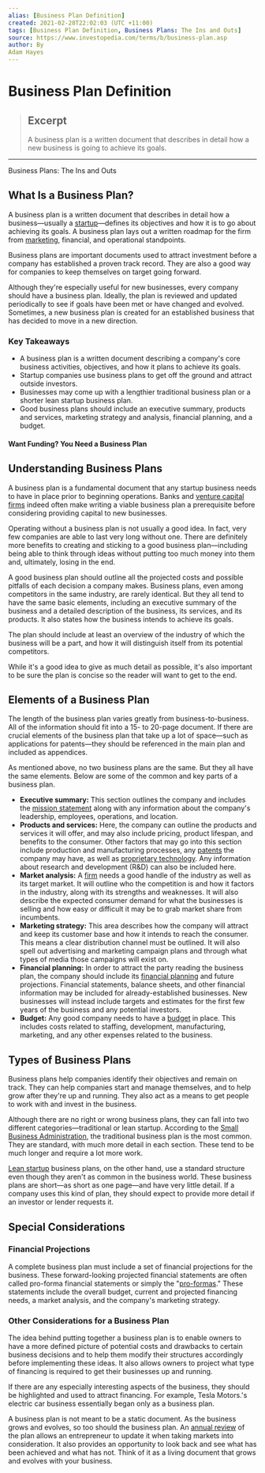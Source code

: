 ```yaml
---
alias: [Business Plan Definition]
created: 2021-02-28T22:02:03 (UTC +11:00)
tags: [Business Plan Definition, Business Plans: The Ins and Outs]
source: https://www.investopedia.com/terms/b/business-plan.asp
author: By
Adam Hayes
---
```


# Business Plan Definition

> ## Excerpt
> A business plan is a written document that describes in detail how a new business is going to achieve its goals.

---

Business Plans: The Ins and Outs
## What Is a Business Plan?

A business plan is a written document that describes in detail how a business—usually a [startup](https://www.investopedia.com/terms/s/startup.asp)—defines its objectives and how it is to go about achieving its goals. A business plan lays out a written roadmap for the firm from [marketing](https://www.investopedia.com/terms/m/marketing.asp), financial, and operational standpoints.

Business plans are important documents used to attract investment before a company has established a proven track record. They are also a good way for companies to keep themselves on target going forward.

Although they're especially useful for new businesses, every company should have a business plan. Ideally, the plan is reviewed and updated periodically to see if goals have been met or have changed and evolved. Sometimes, a new business plan is created for an established business that has decided to move in a new direction.

### Key Takeaways

-   A business plan is a written document describing a company's core business activities, objectives, and how it plans to achieve its goals.
-   Startup companies use business plans to get off the ground and attract outside investors.
-   Businesses may come up with a lengthier traditional business plan or a shorter lean startup business plan.
-   Good business plans should include an executive summary, products and services, marketing strategy and analysis, financial planning, and a budget.

#### Want Funding? You Need a Business Plan

## Understanding Business Plans

A business plan is a fundamental document that any startup business needs to have in place prior to beginning operations. Banks and [venture capital firms](https://www.investopedia.com/terms/v/venturecapital.asp) indeed often make writing a viable business plan a prerequisite before considering providing capital to new businesses.

Operating without a business plan is not usually a good idea. In fact, very few companies are able to last very long without one. There are definitely more benefits to creating and sticking to a good business plan—including being able to think through ideas without putting too much money into them and, ultimately, losing in the end.

A good business plan should outline all the projected costs and possible pitfalls of each decision a company makes. Business plans, even among competitors in the same industry, are rarely identical. But they all tend to have the same basic elements, including an executive summary of the business and a detailed description of the business, its services, and its products. It also states how the business intends to achieve its goals.

The plan should include at least an overview of the industry of which the business will be a part, and how it will distinguish itself from its potential competitors.

While it's a good idea to give as much detail as possible, it's also important to be sure the plan is concise so the reader will want to get to the end.

## Elements of a Business Plan

The length of the business plan varies greatly from business-to-business. All of the information should fit into a 15- to 20-page document. If there are crucial elements of the business plan that take up a lot of space—such as applications for patents—they should be referenced in the main plan and included as appendices.

As mentioned above, no two business plans are the same. But they all have the same elements. Below are some of the common and key parts of a business plan.

-   **Executive summary:** This section outlines the company and includes the [mission statement](https://www.investopedia.com/terms/m/missionstatement.asp) along with any information about the company's leadership, employees, operations, and location.
-   **Products and services:** Here, the company can outline the products and services it will offer, and may also include pricing, product lifespan, and benefits to the consumer. Other factors that may go into this section include production and manufacturing processes, any [patents](https://www.investopedia.com/terms/p/patent.asp) the company may have, as well as [proprietary technology](https://www.investopedia.com/terms/p/proprietarytechnology.asp). Any information about research and development (R&D) can also be included here.
-   **Market analysis:** A [firm](https://www.investopedia.com/terms/f/firm.asp) needs a good handle of the industry as well as its target market. It will outline who the competition is and how it factors in the industry, along with its strengths and weaknesses. It will also describe the expected consumer demand for what the businesses is selling and how easy or difficult it may be to grab market share from incumbents.
-   **Marketing strategy:** This area describes how the company will attract and keep its customer base and how it intends to reach the consumer. This means a clear distribution channel must be outlined. It will also spell out advertising and marketing campaign plans and through what types of media those campaigns will exist on.
-   **Financial planning:** In order to attract the party reading the business plan, the company should include its [financial planning](https://www.investopedia.com/articles/financialcareers/06/financialplanningquiz.asp) and future projections. Financial statements, balance sheets, and other financial information may be included for already-established businesses. New businesses will instead include targets and estimates for the first few years of the business and any potential investors.
-   **Budget:** Any good company needs to have a [budget](https://www.investopedia.com/terms/b/budget.asp) in place. This includes costs related to staffing, development, manufacturing, marketing, and any other expenses related to the business.

## Types of Business Plans

Business plans help companies identify their objectives and remain on track. They can help companies start and manage themselves, and to help grow after they're up and running. They also act as a means to get people to work with and invest in the business.

Although there are no right or wrong business plans, they can fall into two different categories—traditional or lean startup. According to the [Small Business Administration](https://www.sba.gov/business-guide/plan-your-business/write-your-business-plan), the traditional business plan is the most common. They are standard, with much more detail in each section. These tend to be much longer and require a lot more work.

[Lean startup](https://www.investopedia.com/terms/l/lean-startup.asp) business plans, on the other hand, use a standard structure even though they aren't as common in the business world. These business plans are short—as short as one page—and have very little detail. If a company uses this kind of plan, they should expect to provide more detail if an investor or lender requests it.

## Special Considerations

### Financial Projections

A complete business plan must include a set of financial projections for the business. These forward-looking projected financial statements are often called pro-forma financial statements or simply the "[pro-formas](https://www.investopedia.com/terms/p/proforma.asp)." These statements include the overall budget, current and projected financing needs, a market analysis, and the company's marketing strategy.

### Other Considerations for a Business Plan

The idea behind putting together a business plan is to enable owners to have a more defined picture of potential costs and drawbacks to certain business decisions and to help them modify their structures accordingly before implementing these ideas. It also allows owners to project what type of financing is required to get their businesses up and running.

If there are any especially interesting aspects of the business, they should be highlighted and used to attract financing. For example, Tesla Motors.'s electric car business essentially began only as a business plan.

A business plan is not meant to be a static document. As the business grows and evolves, so too should the business plan. An [annual review](https://www.investopedia.com/terms/a/annualreport.asp) of the plan allows an entrepreneur to update it when taking markets into consideration. It also provides an opportunity to look back and see what has been achieved and what has not. Think of it as a living document that grows and evolves with your business.
